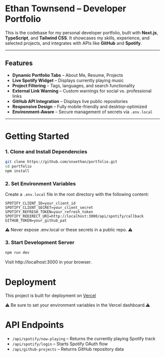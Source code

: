 # Ethan Townsend – Developer Portfolio

This is the codebase for my personal developer portfolio, built with **Next.js**, **TypeScript**, and **Tailwind CSS**. It showcases my skills, experience, and selected projects, and integrates with APIs like **GitHub** and **Spotify**.

---

## Features

- **Dynamic Portfolio Tabs** – About Me, Resume, Projects  
- **Live Spotify Widget** – Displays currently playing music  
- **Project Filtering** – Tags, languages, and search functionality  
- **External Link Warning** – Custom warnings for social vs. professional links  
- **GitHub API Integration** – Displays live public repositories  
- **Responsive Design** – Fully mobile-friendly and desktop-optimized  
- **Environment-Aware** – Secure management of secrets via `.env.local`  

---

# Getting Started

### 1. Clone and Install Dependencies

```bash
git clone https://github.com/snxethan/portfolio.git
cd portfolio
npm install
```
### 2. Set Environment Variables

Create a `.env.local` file in the root directory with the following content:

```env
SPOTIFY_CLIENT_ID=your_client_id
SPOTIFY_CLIENT_SECRET=your_client_secret
SPOTIFY_REFRESH_TOKEN=your_refresh_token
SPOTIFY_REDIRECT_URI=http://localhost:3000/api/spotify/callback
GITHUB_TOKEN=your_github_pat
```

⚠️ Never expose .env.local or these secrets in a public repo. ⚠️

### 3. Start Development Server

```bash
npm run dev
```
Visit http://localhost:3000 in your browser.

# Deployment

This project is built for deployment on [Vercel](https://vercel.com)

⚠️ Be sure to set your environment variables in the Vercel dashboard.⚠️



# API Endpoints

- `/api/spotify/now-playing` – Returns the currently playing Spotify track  
- `/api/spotify/login` – Starts Spotify OAuth flow  
- `/api/github-projects` – Returns GitHub repository data



